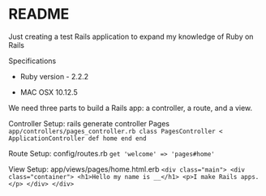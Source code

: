 # README

Just creating a test Rails application to expand my knowledge
of Ruby on Rails

Specifications

* Ruby version - 2.2.2

* MAC OSX 10.12.5

We need three parts to build a Rails app: a controller, a route, and a view.

Controller Setup:
rails generate controller Pages
	`app/controllers/pages_controller.rb
			class PagesController < ApplicationController
				def home
				end
			end`

Route Setup:
config/routes.rb
	`get 'welcome' => 'pages#home'`

View Setup:
app/views/pages/home.html.erb
	`<div class="main">
  		<div class="container">
    <h1>Hello my name is __</h1>
    	<p>I make Rails apps.</p>
  		</div>
	</div>`

